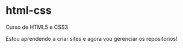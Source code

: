 # html-css
 Curso de HTML5 e CSS3

Estou aprendendo a criar sites e agora vou gerenciar os repositorios!